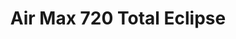 ---
layout: post
title: "Air Max 720 Total Eclipse"
img: "https://stockx.imgix.net/Nike-Air-Max-720-Total-Eclipse.png?fit=fill&bg=FFFFFF&w=300&h=214&auto=format,compress&trim=color&q=90&dpr=2&updated_at=1547787439"
release: "Feb | 28"
sec0: "Similar Shoes"
name00: "adidas NMD R1 Onix Core Black Georgetown" 
url00: "adidas-nmd-r1-onix-core-black"
img00: "Adidas-NMD-R1-Onix-Core-Black.png"
name01: "Nike Hyperchase Fragment Green" 
url01: "nike-hyperchase-fragment-green"
img01: "Nike-Hyperchase-Fragment-Rough-Green.jpg"
name02: "Vans Slip-On Toy Story Sids Mutants" 
url02: "vans-slip-on-toy-story-sids-mutants"
img02: "Vans-Slip-On-Toy-Story-Sids-Mutants.png"
name03: "Vans Old Skool Undercover Bordeaux" 
url03: "vans-og-old-skool-lx-undercover-bordeaux"
img03: "Vans-OG-Old-Skool-LX-Undercover-Bordeaux.png"
name04: "New Balance 999 Concepts SEAL" 
url04: "new-balance-999-concepts-seal"
img04: "New-Balance-999-Concepts-SEAL.jpg"

sec2: "Lower Tops"
name20: "Nike Roshe Two Flyknit Gamma Blue" 
url20: "nike-roshe-two-flyknit-gamma-blue"
img20: "Nike-Roshe-Two-Flyknit-Gamma-Blue.png"
name21: "ASICS Gel-Lyte V Kith Grand Opening" 
url21: "asics-gel-lyte-v-kith-grand-opening"
img21: "Asics-Gel-Lyte-V-Kith-Grand-Opening.jpg"
name22: "Vans Slip On Peanuts Snoopy" 
url22: "vans-slip-on-peanuts-snoopy"
img22: "Vans-Slip-On-Peanuts-Snoopy.png"
name23: "Nike Roshe Two Flyknit Bright Crimson" 
url23: "nike-roshe-two-flyknit-bright-crimson"
img23: "Nike-Roshe-Two-Flyknit-Bright-Crimson.png"
name24: "ASICS Gel-Lyte III Kith Grand Opening" 
url24: "asics-gel-lyte-iii-kith-grand-opening"
img24: "Asics-Gel-Lyte-III-Kith-Grand-Opening.jpg"

sec3: "Higher Tops"
name30: "Nike Hyperdunk UNDFTD Bring Back Pack Olive" 
url30: "nike-hyperdunk-undftd-bring-back-pack-olive"
img30: "Nike-Hyperdunk-UNDFTD-Bring-Back-Pack.jpg"
name31: "Jordan 1 Retro BHM (2017)" 
url31: "air-jordan-1-retro-bhm-2017"
img31: "Air-Jordan-1-Retro-BHM-2017.png"
name32: "Nike LunarEpic Flyknit BHM (2017)" 
url32: "nike-lunarepic-flyknit-bhm-2017"
img32: "Nike-Lunarepic-Flyknit-BHM-2017.png"
name33: "Jordan 11 Retro Low IE Cobalt (2015)" 
url33: "jordan-11-retro-low-ie-cobalt-2015"
img33: "Air-Jordan-11-Retro-Low-IE-Cobalt-2015.jpg"
name34: "Air Max 270 Ocean Bliss (W)" 
url34: "nike-air-max-270-ocean-bliss-w"
img34: "Nike-Air-Max-270-Ocean-Bliss-W.png"

sec4: "More Blue"
name40: "Vans Slip-On LX Murakami Blue Flower" 
url40: "vans-slip-on-lx-murakami-blue-flower"
img40: "Vans-Slip-On-LX-Murakami-Blue-Flower.jpg"
name41: "Vans Slip-On Toy Story Sids Mutants" 
url41: "vans-slip-on-toy-story-sids-mutants"
img41: "Vans-Slip-On-Toy-Story-Sids-Mutants.png"
name42: "Sandalboyz Slides Saint Honore Royal" 
url42: "sandalboyz-slides-saint-honore-royal"
img42: "Sandalboyz-Slides-Saint-Honore-Royal.png"
name43: "adidas Superstar Boost SNS X Social Status" 
url43: "adidas-superstar-boost-sneakersnstuff-social-status"
img43: "Adidas-Superstar-Boost-Sneakersnstuff-Social-Status.png"
name44: "Nike Hyperchase Fragment Royal" 
url44: "nike-hyperchase-fragment-royal"
img44: "Nike-Hyperchase-Fragment-Deep-Royal.jpg"

sec5: "More Red"
name50: "adidas NMD R1 Unity Pink (GS)" 
url50: "adidas-nmd-unity-pink-gs"
img50: "Adidas-NMD-Unity-Pink-GS.jpg"
name51: "adidas NMD R1 Red Mesh (W)" 
url51: "adidas-nmd-red-mesh-w"
img51: "Adidas-NMD-Lush-Red-Mesh-W.jpg"
name52: "adidas NMD R2 Core Red" 
url52: "adidas-nmd-r2-core-red"
img52: "Adidas-NMD-R2-Core-Red.png"
name53: "adidas Ultra Boost 3.0 Mystery Red (W)" 
url53: "adidas-ultra-boost-3pt0-mystery-red-w"
img53: "Adidas-Ultra-Boost-3pt0-Mystery-Red-W.png"
name54: "adidas Ultra Boost 3.0 Energy" 
url54: "adidas-ultra-boost-3pt0-energy"
img54: "Adidas-Ultra-Boost-3pt0-Energy.png"

sec1: "Matching Streetwear"
name10: "Bape Reflector Shark MA-1 Black" 
url10: "bape-reflector-shark-ma-1-black"
img10: "products/streetwear/Bape-Reflector-Shark-MA-1-Black-2.jpg"
name11: "Supreme WINDSTOPPER Zip Up Hooded Sweatshirt Navy" 
url11: "supreme-windstopper-zip-up-hooded-sweatshirt-navy"
img11: "products/streetwear/Supreme-WINDSTOPPER-Zip-Up-Hooded-Sweatshirt-Navy.jpg"
name12: "Supreme Scarface Embroidered Leather Jacket Black" 
url12: "supreme-scarface-embroidered-leather-jacket-black"
img12: "products/streetwear/Supreme-Scarface-Embroidered-Leather-Jacket-Black.jpg"
name13: "Supreme Comme des Garcons SHIRT Split Box Logo Hooded Sweatshirt Black" 
url13: "supreme-comme-des-garcons-shirt-split-box-logo-hooded-sweatshirt-black"
img13: "products/streetwear/Supreme-Comme-des-Garcons-SHIRT-Split-Box-Logo-Hooded-Sweatshirt-Black.jpg"
name14: "Supreme Tricolor Hooded Sweatshirt Burgundy" 
url14: "supreme-tricolor-hooded-sweatshirt-burgundy"
img14: "products/streetwear/Supreme-Tricolor-Hooded-Sweatshirt-Burgundy.jpg"

---